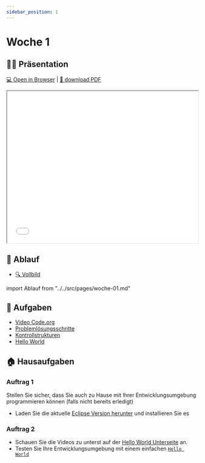 ```yaml
---
sidebar_position: 1
---
```


# Woche 1

## :teacher: Präsentation

[:computer: Open in Browser](pathname:///slides/woche-1) |
[:floppy_disk: download PDF](pathname:///slides/woche-1.pdf)

<iframe src="/bbzbl-modul-319/slides/programmieren" width="100%" height="400px"></iframe>

## :compass: Ablauf 
- [:mag: Vollbild](/bbzbl-modul-319/woche-01)

import Ablauf from "../../src/pages/woche-01.md"


<Ablauf />

## :pencil: Aufgaben

- [Video Code.org](../1a-grundlagen-algorithmus/index.md#codeorg)
- [Problemlösungsschritte](/docs/1a-grundlagen-algorithmus/index.md#-welche-tätigkeiten-mit-problemlösungsschritten-sind-ihnen-bekannt)
- [Kontrollstrukturen](/docs/1a-grundlagen-algorithmus/index.md#-definition-algorithmus-und-kontrollstrukturen)
- [Hello World](../1b-hello-world/index.md)

## :house: Hausaufgaben
### Auftrag 1

Stellen Sie sicher, dass Sie auch zu Hause mit Ihrer Entwicklungsumgebung
programmieren können (falls nicht bereits erledigt)

- Laden Sie die aktuelle [Eclipse Version herunter](https://www.eclipseide.org/)
  und installieren Sie es

### Auftrag 2

- Schauen Sie die Videos zu unterst auf der
  [Hello World Unterseite](../1b-hello-world/index.md) an.
- Testen Sie Ihre Entwicklungsumgebung mit einem einfachen
  [`Hello World`](../1b-hello-world/aufgabe2-helloworld.md)
